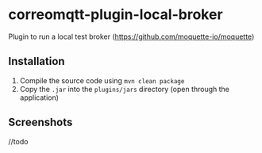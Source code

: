 # correomqtt-plugin-local-broker
Plugin to run a local test broker (https://github.com/moquette-io/moquette)


## Installation
1. Compile the source code using `mvn clean package`
2. Copy the `.jar` into the `plugins/jars` directory (open through the application)  

## Screenshots

//todo